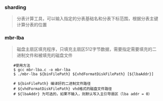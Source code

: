 ### sharding
> 分表计算工具，可以输入指定的分表基础名和分表下标范围，根据分表主键计算分表的位置

### mbr-lba
> 磁盘主扇区填充程序，只填充主扇区512字节数据，需要指定需要填充的二进制文件和被填充的磁盘文件

```shell
    #使用方法
    $ gcc mbr-lba.c -o mbr-lba
    $ ./mbr-lba ${binFilePath} ${vhdFormatDiskFilePath} [${lbaAddr}]

    # ${binFilePath} 编译好的二进制文件路径
    # ${vhdFormatDiskFilePath} vhd格式的磁盘文件路径
    # ${lbaAddr} 为可选的，如果不输入，则默认写入主引导扇区（lba addr = 0）
```